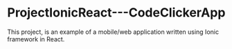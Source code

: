 # ProjectIonicReact---CodeClickerApp
This project, is an example of a mobile/web application written using Ionic framework in React. 
